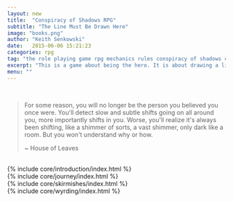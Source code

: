 ```yaml
---
layout: new
title:  "Conspiracy of Shadows RPG"
subtitle: "The Line Must Be Drawn Here"
image: "books.png"
author: "Keith Senkowski"
date:   2015-06-06 15:21:23
categories: rpg
tag: "the role playing game rpg mechanics rules conspiracy of shadows core"
excerpt: "This is a game about being the hero. It is about drawing a line in the sand and shaking your fist against the night. It isn't about survival, but about ensuring the world's survival."
menu: ""
---
```

<article class="content legible">
	<section class="clearfix gutters block">
		<aside class="span-3 col empty">&nbsp;</aside>
		<div class="span-6 col">
			<blockquote>
				<p class="courier">For some reason, you will no longer be the person you believed you once were. You'll detect slow and subtle shifts going on all around you, more importantly shifts in you. Worse, you'll realize it's always been shifting, like a shimmer of sorts, a vast shimmer, only dark like a room. But you won't understand why or how.</p>
				<p class="courier">~ House of Leaves</p>
			</blockquote>
		</div>
		<aside class="span-3 col empty">&nbsp;</aside>
	</section>
	{% include core/introduction/index.html %}
<div class="divider"></div>	
	<!-- {% include core/characters/index.html %}
<div class="divider"></div>	 -->
	{% include core/journey/index.html %}
<div class="divider"></div>	
	{% include core/skirmishes/index.html %}
<div class="divider"></div>	
	{% include core/wyrding/index.html %}
<div class="divider"></div>	
	<!-- {% include core/adversaries/index.html %}
<div class="divider"></div> -->
</article>

